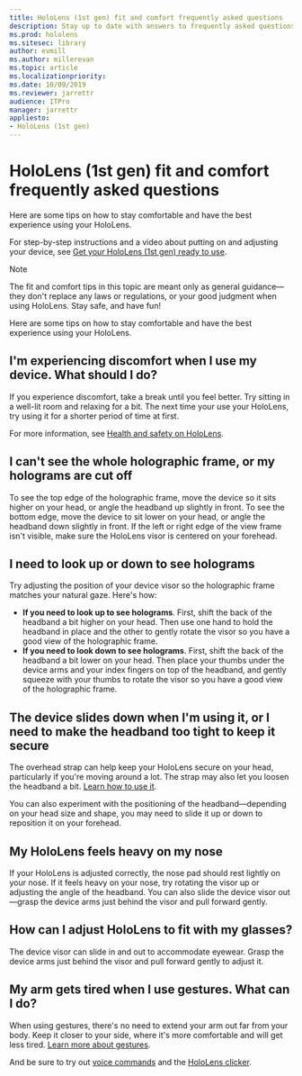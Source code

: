 ```yaml
---
title: HoloLens (1st gen) fit and comfort frequently asked questions
description: Stay up to date with answers to frequently asked questions about how to fit your HoloLens (1st gen) mixed reality device.
ms.prod: hololens
ms.sitesec: library
author: evmill
ms.author: millerevan
ms.topic: article
ms.localizationpriority:
ms.date: 10/09/2019
ms.reviewer: jarrettr
audience: ITPro
manager: jarrettr
appliesto:
- HoloLens (1st gen)
---
```


# HoloLens (1st gen) fit and comfort frequently asked questions

Here are some tips on how to stay comfortable and have the best experience using your HoloLens.

For step-by-step instructions and a video about putting on and adjusting your device, see [Get your HoloLens (1st gen) ready to use](hololens1-setup.md).

> [!NOTE]
> The fit and comfort tips in this topic are meant only as general guidance&mdash;they don't replace any laws or regulations, or your good judgment when using HoloLens. Stay safe, and have fun!

Here are some tips on how to stay comfortable and have the best experience using your HoloLens.

## I'm experiencing discomfort when I use my device. What should I do?

If you experience discomfort, take a break until you feel better. Try sitting in a well-lit room and relaxing for a bit. The next time your use your HoloLens, try using it for a shorter period of time at first.

For more information, see [Health and safety on HoloLens](https://go.microsoft.com/fwlink/p/?LinkId=746661).

## I can't see the whole holographic frame, or my holograms are cut off

To see the top edge of the holographic frame, move the device so it sits higher on your head, or angle the headband up slightly in front. To see the bottom edge, move the device to sit lower on your head, or angle the headband down slightly in front. If the left or right edge of the view frame isn't visible, make sure the HoloLens visor is centered on your forehead.

## I need to look up or down to see holograms

Try adjusting the position of your device visor so the holographic frame matches your natural gaze. Here's how:

- **If you need to look up to see holograms**. First, shift the back of the headband a bit higher on your head. Then use one hand to hold the headband in place and the other to gently rotate the visor so you have a good view of the holographic frame.
- **If you need to look down to see holograms**. First, shift the back of the headband a bit lower on your head. Then place your thumbs under the device arms and your index fingers on top of the headband, and gently squeeze with your thumbs to rotate the visor so you have a good view of the holographic frame.

## The device slides down when I'm using it, or I need to make the headband too tight to keep it secure

The overhead strap can help keep your HoloLens secure on your head, particularly if you're moving around a lot. The strap may also let you loosen the headband a bit. [Learn how to use it](hololens1-setup.md#adjust-fit).

You can also experiment with the positioning of the headband&mdash;depending on your head size and shape, you may need to slide it up or down to reposition it on your forehead.

## My HoloLens feels heavy on my nose

If your HoloLens is adjusted correctly, the nose pad should rest lightly on your nose. If it feels heavy on your nose, try rotating the visor up or adjusting the angle of the headband. You can also slide the device visor out&mdash;grasp the device arms just behind the visor and pull forward gently.

## How can I adjust HoloLens to fit with my glasses?

The device visor can slide in and out to accommodate eyewear. Grasp the device arms just behind the visor and pull forward gently to adjust it.

## My arm gets tired when I use gestures. What can I do?

When using gestures, there's no need to extend your arm out far from your body. Keep it closer to your side, where it's more comfortable and will get less tired. [Learn more about gestures](hololens1-basic-usage.md#use-hololens-with-your-hands).

And be sure to try out [voice commands](hololens-cortana.md) and the [HoloLens clicker](hololens1-clicker.md).
